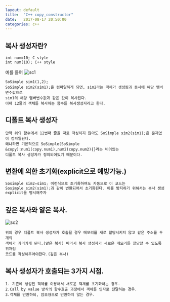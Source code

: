 ```yaml
---
layout: default
title:  "C++ copy_constructor"
date:   2017-08-17 20:50:00
categories: c++
---
```


## 복사 생성자란?
~~~
int num=10; C style
int num(10); C++ style
~~~
예를 들어
![sc1](http://postfiles8.naver.net/MjAxNzA4MDFfMjU5/MDAxNTAxNTczMDc0MzUy.xFUWrNdmr7L6zYgQqUmMxEkMmVEaxdGay6tLyzUJhvMg.fPVdQG7Q2mOUQpYVbSlTr6HXMMZ73hgYXEIQjo_4gPAg.JPEG.qwq713/%EB%B3%B5%EC%82%AC%EC%83%9D%EC%84%B1%EC%9E%90.jpg?type=w2)
~~~
SoSimple sim1(1,2);
SoSimple sim2(sim1);을 컴파일하게 되면, sim2라는 객체가 생성됨과 동시에 해당 멤버변수값으로 
sim1의 해당 멤버변수값과 같은 값이 복사된다.
이때 12줄의 객체를 복사하는 함수를 복사생성자라고 한다. 
~~~
## 디폴트 복사 생성자
~~~
만약 위의 함수에서 12번째 줄을 따로 작성하지 않아도 SoSimple sim2(sim1);은 문제없이 컴파일된다. 
왜냐하면 기본적으로 SoSimple(SoSimple &copy):num1(copy.num1),num2(copy.num2){}라는 비어있는 
디폴트 복사 생성자가 정의되어있기 때문이다.
~~~
## 변환에 의한 초기화(explicit으로 예방가능.)
```c
Sosimple sim2=sim1; 이런식으로 초기화하여도 자동으로 이 코드는 
Sosimple sim2(sim1);과 같이 변환되어서 초기화된다. 이를 방지하기 위해서는 복사 생성자 앞에
explicit을 명시해주자
```

## 깊은 복사와 얕은 복사.
![sc2](http://postfiles7.naver.net/MjAxNzA4MDFfMTEw/MDAxNTAxNTczOTY0MjQx.VHoln6Q_yH7l0dkIHtfdvBAo3EBZPHQJgZrkApYHVW8g.0NVOTqSujKghbvRUNC2vf5zfLk68ySnxSIpaCPxtSGwg.JPEG.qwq713/%EA%B9%8A%EB%B3%B5.jpg?type=w2)
~~~
위의 경우 디폴트 복사 생성자가 호출될 경우 메모리를 새로 할당시키지 않고 같은 주소를 두개의 
객체가 가리키게 된다.(얕은 복사) 따라서 복사 생성자가 새로운 메모리를 할당할 수 있도록 위처럼
코드를 작성해주어야한다.(깊은 복사)
~~~
## 복사 생성자가 호출되는 3가지 시점.
~~~
1. 기존에 생성된 객체를 이용해서 새로운 객체를 초기화하는 경우.
2.Call by value 방식의 함수호출 과정에서 객체를 인자로 전달하는 경우.
3.객체를 반환하되, 참조형으로 반환하지 않는 경우.
~~~
